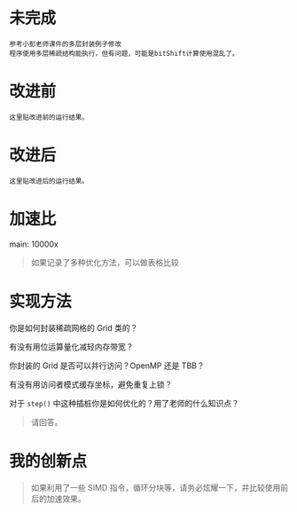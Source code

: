 # 未完成
```
参考小彭老师课件的多层封装例子修改
程序使用多层稀疏结构能执行，但有问题，可能是bitShift计算使用混乱了。
```

# 改进前

```
这里贴改进前的运行结果。

```

# 改进后

```
这里贴改进后的运行结果。

```

# 加速比

main: 10000x

> 如果记录了多种优化方法，可以做表格比较

# 实现方法

你是如何封装稀疏网格的 Grid 类的？

有没有用位运算量化减轻内存带宽？

你封装的 Grid 是否可以并行访问？OpenMP 还是 TBB？

有没有用访问者模式缓存坐标，避免重复上锁？

对于 `step()` 中这种插桩你是如何优化的？用了老师的什么知识点？

> 请回答。

# 我的创新点

> 如果利用了一些 SIMD 指令，循环分块等，请务必炫耀一下，并比较使用前后的加速效果。
